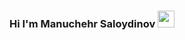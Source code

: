 ### Hi I'm Manuchehr Saloydinov <img src="https://media0.giphy.com/media/w1OBpBd7kJqHrJnJ13/giphy.gif?cid=ecf05e47aaqzhggfommoeua44bu4hyxpuega0aq2nlzgj2u9&rid=giphy.gif&ct=s" width="27px" >
